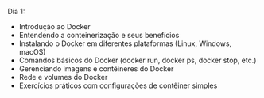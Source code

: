 Dia 1: 

 - Introdução ao Docker
 - Entendendo a conteinerização e seus benefícios
 - Instalando o Docker em diferentes plataformas (Linux, Windows, macOS)
 - Comandos básicos do Docker (docker run, docker ps, docker stop, etc.)
 - Gerenciando imagens e contêineres do Docker
 - Rede e volumes do Docker
 - Exercícios práticos com configurações de contêiner simples
